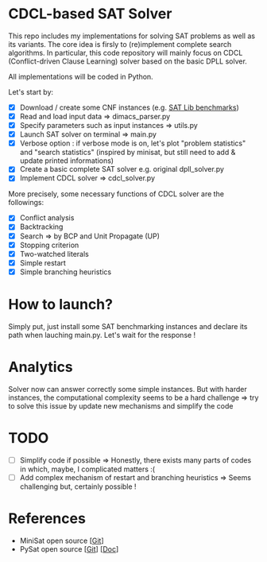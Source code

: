 # CDCL-based SAT Solver

This repo includes my implementations for solving SAT problems as well as its variants. 
The core idea is firsly to (re)implement complete search algorithms. In particular, this code repository will mainly focus on CDCL (Conflict-driven Clause Learning) solver based on the basic DPLL solver.

All implementations will be coded in Python. 

Let's start by:

- [x] Download / create some CNF instances (e.g. [SAT Lib benchmarks](https://www.cs.ubc.ca/~hoos/SATLIB/benchm.html))
- [x] Read and load input data => dimacs_parser.py
- [x] Specify parameters such as input instances => utils.py
- [x] Launch SAT solver on terminal => main.py
- [x] Verbose option : if verbose mode is on, let's plot "problem statistics" and "search statistics" (inspired by minisat, but still need to add & update printed informations)
- [x] Create a basic complete SAT solver e.g. original dpll_solver.py
- [X] Implement CDCL solver => cdcl_solver.py

More precisely, some necessary functions of CDCL solver are the followings:
 
- [X] Conflict analysis
- [X] Backtracking
- [X] Search => by BCP and Unit Propagate (UP)
- [X] Stopping criterion
- [X] Two-watched literals
- [X] Simple restart
- [X] Simple branching heuristics 

# How to launch? 

Simply put, just install some SAT benchmarking instances and declare its path when lauching main.py. Let's wait for the response ! 

# Analytics

Solver now can answer correctly some simple instances. But with harder instances, the computational complexity seems to be a hard challenge => try to solve this issue by update new mechanisms and simplify the code 

# TODO

- [ ] Simplify code if possible => Honestly, there exists many parts of codes in which, maybe, I complicated matters :(  
- [ ] Add complex mechanism of restart and branching heuristics => Seems challenging but, certainly possible ! 

# References

- MiniSat open source [[Git](https://github.com/niklasso/minisat)]
- PySat open source [[Git](https://github.com/pysathq/pysat)] [[Doc](https://pysathq.github.io/#)]


 


